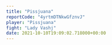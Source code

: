 ```yaml
---
title: "Pissjuana"
reportCode: "4yrtmDTNkwGfznvJ"
player: "Pissjuana"
fight: "Lady Vashj"
date: 2021-10-10T19:09:02.718000+00:00
---
```

